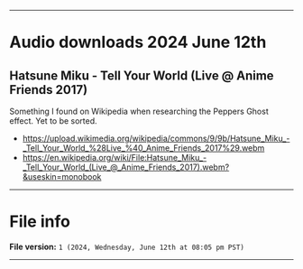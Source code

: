 
***

# Audio downloads 2024 June 12th

## Hatsune Miku - Tell Your World (Live @ Anime Friends 2017)

Something I found on Wikipedia when researching the Peppers Ghost effect. Yet to be sorted.

- https://upload.wikimedia.org/wikipedia/commons/9/9b/Hatsune_Miku_-_Tell_Your_World_%28Live_%40_Anime_Friends_2017%29.webm
- https://en.wikipedia.org/wiki/File:Hatsune_Miku_-_Tell_Your_World_(Live_@_Anime_Friends_2017).webm?&useskin=monobook

***

# File info

**File version:** `1 (2024, Wednesday, June 12th at 08:05 pm PST)`

***

